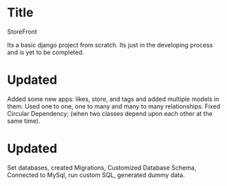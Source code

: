 # Title

StoreFront

Its a basic django project from scratch. Its just in the developing process and is yet to be completed.

# Updated

Added some new apps: likes, store, and tags and added multiple models in them.
Used one to one, one to many and many to many relationships.
Fixed Circular Dependency; (when two classes depend upon each other at the same time).

# Updated 

Set databases, created Migrations, Customized Database Schema, Connected to MySql, run custom SQL, generated dummy data.

